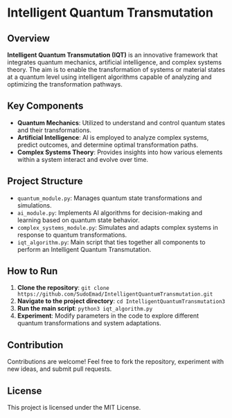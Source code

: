 # Intelligent Quantum Transmutation

## Overview

**Intelligent Quantum Transmutation (IQT)** is an innovative framework that integrates quantum mechanics, artificial intelligence, and complex systems theory. The aim is to enable the transformation of systems or material states at a quantum level using intelligent algorithms capable of analyzing and optimizing the transformation pathways.

## Key Components

- **Quantum Mechanics**: Utilized to understand and control quantum states and their transformations.
- **Artificial Intelligence**: AI is employed to analyze complex systems, predict outcomes, and determine optimal transformation paths.
- **Complex Systems Theory**: Provides insights into how various elements within a system interact and evolve over time.

## Project Structure

- `quantum_module.py`: 
Manages quantum state transformations and simulations.
- `ai_module.py`: 
Implements AI algorithms for decision-making and learning based on quantum state behavior.
- `complex_systems_module.py`: 
Simulates and adapts complex systems in response to quantum transformations.
- `iqt_algorithm.py`: 
Main script that ties together all components to perform an Intelligent Quantum Transmutation.

## How to Run

1. **Clone the repository**:
`git clone https://github.com/SudoEmad/IntelligentQuantumTransmutation.git `
2. **Navigate to the project directory**:
`cd IntelligentQuantumTransmutation3`
3. **Run the main script**:
`python3 iqt_algorithm.py`
4. **Experiment**: Modify parameters in the code to explore different quantum transformations and system adaptations.

## Contribution

Contributions are welcome! Feel free to fork the repository, experiment with new ideas, and submit pull requests.

## License

This project is licensed under the MIT License.
